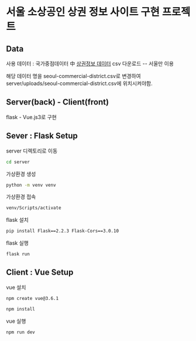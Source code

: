 # 서울 소상공인 상권 정보 사이트 구현 프로젝트

## Data
사용 데이터 : 국가중점데이터 中 [상권정보 데이터](https://www.data.go.kr/data/15083033/fileData.do) csv 다운로드 -- 서울만 이용

해당 데이터 명을 seoul-commercial-district.csv로 변경하여 server/uploads/seoul-commercial-district.csv에 위치시켜야함.

## Server(back) - Client(front)

flask - Vue.js3로 구현

## Sever : Flask Setup

server 디렉토리로 이동
```sh
cd server
```
가상환경 생성
```sh
python -m venv venv
```
가상환경 접속
```sh
venv/Scripts/activate
```

flask 설치
```sh
pip install Flask==2.2.3 Flask-Cors==3.0.10
```
flask 실행
```sh
flask run
```



## Client : Vue Setup

vue 설치
```sh
npm create vue@3.6.1
```
```sh
npm install
```
vue 실행
```sh
npm run dev
```


